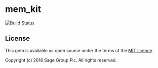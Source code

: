 # mem_kit

[![Build Status](https://travis-ci.org/Sage/mem_kit.svg?branch=master)](https://travis-ci.org/Sage/mem_kit)

## License

This gem is available as open source under the terms of the
[MIT licence](LICENSE).

Copyright (c) 2018 Sage Group Plc. All rights reserved.
